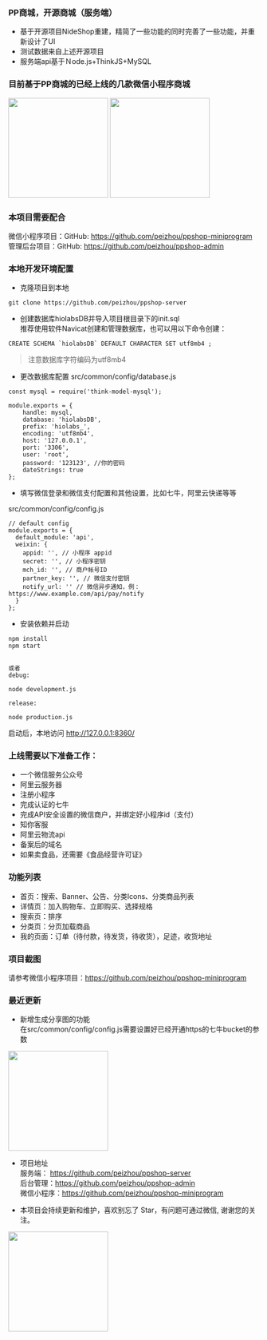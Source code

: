 ### PP商城，开源商城（服务端）

+ 基于开源项目NideShop重建，精简了一些功能的同时完善了一些功能，并重新设计了UI
+ 测试数据来自上述开源项目
+ 服务端api基于Ｎode.js+ThinkJS+MySQL

### 目前基于PP商城的已经上线的几款微信小程序商城
<img width="200" src="https://img.mybei.cn/mini_qr.jpg"/>

<img width="200" src="https://img.mybei.cn/WechatIMG1.png"/>


### 本项目需要配合  
微信小程序项目：GitHub: https://github.com/peizhou/ppshop-miniprogram  
管理后台项目：GitHub: https://github.com/peizhou/ppshop-admin


### 本地开发环境配置
+ 克隆项目到本地
```
git clone https://github.com/peizhou/ppshop-server
```
+ 创建数据库hiolabsDB并导入项目根目录下的init.sql  
推荐使用软件Navicat创建和管理数据库，也可以用以下命令创建：
```
CREATE SCHEMA `hiolabsDB` DEFAULT CHARACTER SET utf8mb4 ;
```
> 注意数据库字符编码为utf8mb4 
+ 更改数据库配置
  src/common/config/database.js
```
const mysql = require('think-model-mysql');

module.exports = {
    handle: mysql,
    database: 'hiolabsDB',
    prefix: 'hiolabs_',
    encoding: 'utf8mb4',
    host: '127.0.0.1',
    port: '3306',
    user: 'root',
    password: '123123', //你的密码
    dateStrings: true
};
```

+ 填写微信登录和微信支付配置和其他设置，比如七牛，阿里云快递等等

src/common/config/config.js
```
// default config
module.exports = {
  default_module: 'api',
  weixin: {
    appid: '', // 小程序 appid
    secret: '', // 小程序密钥
    mch_id: '', // 商户帐号ID
    partner_key: '', // 微信支付密钥
    notify_url: '' // 微信异步通知，例：https://www.example.com/api/pay/notify
  }
};
```

+ 安装依赖并启动
```
npm install
npm start


或者
debug:

node development.js

release:

node production.js

```
启动后，本地访问 http://127.0.0.1:8360/

### 上线需要以下准备工作： 
+ 一个微信服务公众号  
+ 阿里云服务器  
+ 注册小程序  
+ 完成认证的七牛  
+ 完成API安全设置的微信商户，并绑定好小程序id（支付）  
+ 知你客服  
+ 阿里云物流api  
+ 备案后的域名  
+ 如果卖食品，还需要《食品经营许可证》  


### 功能列表
+ 首页：搜索、Banner、公告、分类Icons、分类商品列表
+ 详情页：加入购物车、立即购买、选择规格
+ 搜索页：排序
+ 分类页：分页加载商品
+ 我的页面：订单（待付款，待发货，待收货），足迹，收货地址

### 项目截图
请参考微信小程序项目：https://github.com/peizhou/ppshop-miniprogram

### 最近更新 
- 新增生成分享图的功能  
在src/common/config/config.js需要设置好已经开通https的七牛bucket的参数
<img width="200" src="https://img.mybei.cn/wx9a9aa2c93a76d729.o6zAJs7jzc0bQEwXjBm3q8QkbgrQ.Hru44NjZKOXQb943dd2052d8b5ccdadd13483ebd9d0a.png"/>

- 项目地址  
服务端： https://github.com/peizhou/ppshop-server  
后台管理：https://github.com/peizhou/ppshop-admin  
微信小程序：https://github.com/peizhou/ppshop-miniprogram  

- 本项目会持续更新和维护，喜欢别忘了 Star，有问题可通过微信, 谢谢您的关注。
<img width="200" src="https://img.mybei.cn/contact.jpeg"/>




